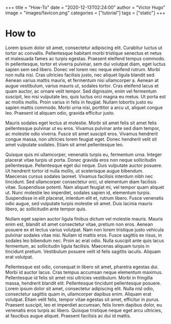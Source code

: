 +++
title = "How-To"
date = "2020-12-13T02:24:00"
author = "Victor Hugo"
image = "images/favicon.png"
categories = ["tutorial"]
tags = ["static"]
+++

# How to

Lorem ipsum dolor sit amet, consectetur adipiscing elit. Curabitur luctus ut tortor ac convallis. Pellentesque habitant morbi tristique senectus et netus et malesuada fames ac turpis egestas. Praesent eleifend tempus commodo. In pellentesque, tortor et viverra pulvinar, sem dui volutpat diam, eget luctus sapien sem sed libero. Donec vel lorem nec neque eleifend rutrum. Morbi non nulla nisi. Cras ultricies facilisis justo, nec aliquet ligula blandit sed. Aenean varius mattis mauris, et fermentum nisi ullamcorper a. Aenean at augue vestibulum, varius mauris ut, sodales tortor. Cras eleifend lacus et quam auctor, ac ornare velit tempor. Sed dignissim, enim vel fermentum suscipit, leo nisi vulputate leo, quis luctus orci magna eu metus. Ut porta est ac mollis mollis. Proin varius in felis in feugiat. Nullam lobortis justo eu sapien mattis commodo. Morbi urna nisi, porttitor a arcu ut, aliquet congue leo. Praesent id aliquam odio, gravida efficitur justo.

Mauris sodales eget lectus at molestie. Morbi sit amet felis sit amet felis pellentesque pulvinar ut eu eros. Vivamus pulvinar ante sed diam tempor, ac molestie odio viverra. Fusce sit amet suscipit eros. Vivamus hendrerit congue massa, non ultricies lorem feugiat eget. Donec hendrerit velit sit amet vulputate sodales. Etiam sit amet pellentesque leo.

Quisque quis mi ullamcorper, venenatis turpis eu, fermentum urna. Integer placerat vitae turpis ut porta. Donec gravida eros non neque sollicitudin pellentesque. Pellentesque eget dui neque. Duis vulputate auctor posuere. Ut hendrerit tortor id nulla mollis, ut scelerisque augue bibendum. Maecenas cursus sodales laoreet. Vivamus facilisis interdum nibh nec tincidunt. Sed ullamcorper consectetur orci, ut elementum diam facilisis vitae. Suspendisse potenti. Nam aliquet feugiat mi, vel tempor quam aliquet ut. Nunc molestie leo imperdiet, sodales sapien id, elementum turpis. Suspendisse in elit placerat, interdum elit et, rutrum libero. Fusce venenatis odio augue, sed vulputate turpis molestie sit amet. Duis lacinia mauris libero, ac sollicitudin ante tempor quis.

Nullam eget sapien auctor ligula finibus dictum vel molestie mauris. Mauris enim est, blandit sit amet consectetur vitae, pretium non eros. Aenean posuere ex et lectus varius volutpat. Nam non lorem tristique justo vehicula pulvinar sodales vitae nisi. Nullam id mattis eros. Fusce sagittis ex risus, in sodales leo bibendum nec. Proin ac erat odio. Nulla suscipit ante quis lacus fermentum, ac sollicitudin ligula facilisis. Maecenas aliquam turpis in tincidunt pretium. Vestibulum posuere velit id felis sagittis iaculis. Aliquam erat volutpat.

Pellentesque est odio, consequat in libero sit amet, pharetra egestas dui. Morbi id auctor lacus. Cras tempus accumsan neque elementum maximus. Pellentesque id felis sit amet nisi ultricies vestibulum. Morbi in fringilla massa, hendrerit blandit elit. Pellentesque tincidunt pellentesque posuere. Lorem ipsum dolor sit amet, consectetur adipiscing elit. Nulla nisl odio, consectetur sagittis quam in, ullamcorper dapibus enim. Aliquam erat volutpat. Etiam velit felis, tempor vitae egestas sit amet, efficitur in purus. Praesent suscipit, leo et imperdiet accumsan, felis lorem dapibus dolor, eu venenatis eros turpis ac libero. Quisque tristique neque eget arcu ultricies, at faucibus augue aliquet. Praesent facilisis ac dui id mattis.

